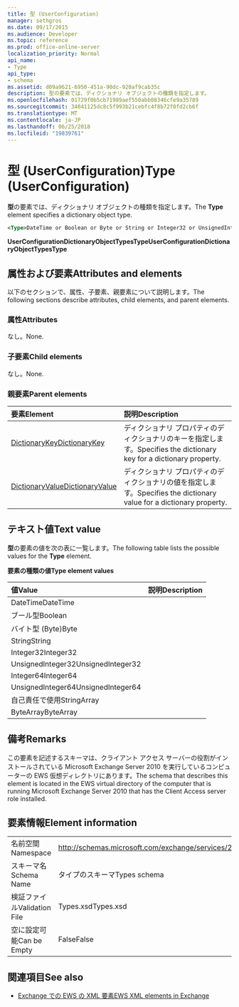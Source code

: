 ```yaml
---
title: 型 (UserConfiguration)
manager: sethgros
ms.date: 09/17/2015
ms.audience: Developer
ms.topic: reference
ms.prod: office-online-server
localization_priority: Normal
api_name:
- Type
api_type:
- schema
ms.assetid: d09a9621-6950-451a-90dc-920af9cab35c
description: 型の要素では、ディクショナリ オブジェクトの種類を指定します。
ms.openlocfilehash: 01729f0b5cb71989aef550abb08346cfe9a35789
ms.sourcegitcommit: 34041125dc8c5f993b21cebfc4f8b72f0fd2cb6f
ms.translationtype: MT
ms.contentlocale: ja-JP
ms.lasthandoff: 06/25/2018
ms.locfileid: "19839761"
---
```

# <a name="type-userconfiguration"></a><span data-ttu-id="31725-103">型 (UserConfiguration)</span><span class="sxs-lookup"><span data-stu-id="31725-103">Type (UserConfiguration)</span></span>

<span data-ttu-id="31725-104">**型**の要素では、ディクショナリ オブジェクトの種類を指定します。</span><span class="sxs-lookup"><span data-stu-id="31725-104">The **Type** element specifies a dictionary object type.</span></span> 
  
```xml
<Type>DateTime or Boolean or Byte or String or Integer32 or UnsignedInteger32 or Integer64 or UnsignedInteger64 or StringArray or ByteArray</Type> 
```

 <span data-ttu-id="31725-105">**UserConfigurationDictionaryObjectTypesType**</span><span class="sxs-lookup"><span data-stu-id="31725-105">**UserConfigurationDictionaryObjectTypesType**</span></span>
## <a name="attributes-and-elements"></a><span data-ttu-id="31725-106">属性および要素</span><span class="sxs-lookup"><span data-stu-id="31725-106">Attributes and elements</span></span>

<span data-ttu-id="31725-107">以下のセクションで、属性、子要素、親要素について説明します。</span><span class="sxs-lookup"><span data-stu-id="31725-107">The following sections describe attributes, child elements, and parent elements.</span></span>
  
### <a name="attributes"></a><span data-ttu-id="31725-108">属性</span><span class="sxs-lookup"><span data-stu-id="31725-108">Attributes</span></span>

<span data-ttu-id="31725-109">なし。</span><span class="sxs-lookup"><span data-stu-id="31725-109">None.</span></span>
  
### <a name="child-elements"></a><span data-ttu-id="31725-110">子要素</span><span class="sxs-lookup"><span data-stu-id="31725-110">Child elements</span></span>

<span data-ttu-id="31725-111">なし。</span><span class="sxs-lookup"><span data-stu-id="31725-111">None.</span></span>
  
### <a name="parent-elements"></a><span data-ttu-id="31725-112">親要素</span><span class="sxs-lookup"><span data-stu-id="31725-112">Parent elements</span></span>

|<span data-ttu-id="31725-113">**要素**</span><span class="sxs-lookup"><span data-stu-id="31725-113">**Element**</span></span>|<span data-ttu-id="31725-114">**説明**</span><span class="sxs-lookup"><span data-stu-id="31725-114">**Description**</span></span>|
|:-----|:-----|
|[<span data-ttu-id="31725-115">DictionaryKey</span><span class="sxs-lookup"><span data-stu-id="31725-115">DictionaryKey</span></span>](dictionarykey.md) <br/> |<span data-ttu-id="31725-116">ディクショナリ プロパティのディクショナリのキーを指定します。</span><span class="sxs-lookup"><span data-stu-id="31725-116">Specifies the dictionary key for a dictionary property.</span></span>  <br/> |
|[<span data-ttu-id="31725-117">DictionaryValue</span><span class="sxs-lookup"><span data-stu-id="31725-117">DictionaryValue</span></span>](dictionaryvalue.md) <br/> |<span data-ttu-id="31725-118">ディクショナリ プロパティのディクショナリの値を指定します。</span><span class="sxs-lookup"><span data-stu-id="31725-118">Specifies the dictionary value for a dictionary property.</span></span>  <br/> |
   
## <a name="text-value"></a><span data-ttu-id="31725-119">テキスト値</span><span class="sxs-lookup"><span data-stu-id="31725-119">Text value</span></span>

<span data-ttu-id="31725-120">**型**の要素の値を次の表に一覧します。</span><span class="sxs-lookup"><span data-stu-id="31725-120">The following table lists the possible values for the **Type** element.</span></span> 
  
<span data-ttu-id="31725-121">**要素の種類の値**</span><span class="sxs-lookup"><span data-stu-id="31725-121">**Type element values**</span></span>

|<span data-ttu-id="31725-122">**値**</span><span class="sxs-lookup"><span data-stu-id="31725-122">**Value**</span></span>|<span data-ttu-id="31725-123">**説明**</span><span class="sxs-lookup"><span data-stu-id="31725-123">**Description**</span></span>|
|:-----|:-----|
|<span data-ttu-id="31725-124">DateTime</span><span class="sxs-lookup"><span data-stu-id="31725-124">DateTime</span></span>  <br/> ||
|<span data-ttu-id="31725-125">ブール型</span><span class="sxs-lookup"><span data-stu-id="31725-125">Boolean</span></span>  <br/> ||
|<span data-ttu-id="31725-126">バイト型 (Byte)</span><span class="sxs-lookup"><span data-stu-id="31725-126">Byte</span></span>  <br/> ||
|<span data-ttu-id="31725-127">String</span><span class="sxs-lookup"><span data-stu-id="31725-127">String</span></span>  <br/> ||
|<span data-ttu-id="31725-128">Integer32</span><span class="sxs-lookup"><span data-stu-id="31725-128">Integer32</span></span>  <br/> ||
|<span data-ttu-id="31725-129">UnsignedInteger32</span><span class="sxs-lookup"><span data-stu-id="31725-129">UnsignedInteger32</span></span>  <br/> ||
|<span data-ttu-id="31725-130">Integer64</span><span class="sxs-lookup"><span data-stu-id="31725-130">Integer64</span></span>  <br/> ||
|<span data-ttu-id="31725-131">UnsignedInteger64</span><span class="sxs-lookup"><span data-stu-id="31725-131">UnsignedInteger64</span></span>  <br/> ||
|<span data-ttu-id="31725-132">自己責任で使用</span><span class="sxs-lookup"><span data-stu-id="31725-132">StringArray</span></span>  <br/> ||
|<span data-ttu-id="31725-133">ByteArray</span><span class="sxs-lookup"><span data-stu-id="31725-133">ByteArray</span></span>  <br/> ||
   
## <a name="remarks"></a><span data-ttu-id="31725-134">備考</span><span class="sxs-lookup"><span data-stu-id="31725-134">Remarks</span></span>

<span data-ttu-id="31725-135">この要素を記述するスキーマは、クライアント アクセス サーバーの役割がインストールされている Microsoft Exchange Server 2010 を実行しているコンピューターの EWS 仮想ディレクトリにあります。</span><span class="sxs-lookup"><span data-stu-id="31725-135">The schema that describes this element is located in the EWS virtual directory of the computer that is running Microsoft Exchange Server 2010 that has the Client Access server role installed.</span></span>
  
## <a name="element-information"></a><span data-ttu-id="31725-136">要素情報</span><span class="sxs-lookup"><span data-stu-id="31725-136">Element information</span></span>

|||
|:-----|:-----|
|<span data-ttu-id="31725-137">名前空間</span><span class="sxs-lookup"><span data-stu-id="31725-137">Namespace</span></span>  <br/> |http://schemas.microsoft.com/exchange/services/2006/types  <br/> |
|<span data-ttu-id="31725-138">スキーマ名</span><span class="sxs-lookup"><span data-stu-id="31725-138">Schema Name</span></span>  <br/> |<span data-ttu-id="31725-139">タイプのスキーマ</span><span class="sxs-lookup"><span data-stu-id="31725-139">Types schema</span></span>  <br/> |
|<span data-ttu-id="31725-140">検証ファイル</span><span class="sxs-lookup"><span data-stu-id="31725-140">Validation File</span></span>  <br/> |<span data-ttu-id="31725-141">Types.xsd</span><span class="sxs-lookup"><span data-stu-id="31725-141">Types.xsd</span></span>  <br/> |
|<span data-ttu-id="31725-142">空に設定可能</span><span class="sxs-lookup"><span data-stu-id="31725-142">Can be Empty</span></span>  <br/> |<span data-ttu-id="31725-143">False</span><span class="sxs-lookup"><span data-stu-id="31725-143">False</span></span>  <br/> |
   
## <a name="see-also"></a><span data-ttu-id="31725-144">関連項目</span><span class="sxs-lookup"><span data-stu-id="31725-144">See also</span></span>



- [<span data-ttu-id="31725-145">Exchange での EWS の XML 要素</span><span class="sxs-lookup"><span data-stu-id="31725-145">EWS XML elements in Exchange</span></span>](ews-xml-elements-in-exchange.md)

